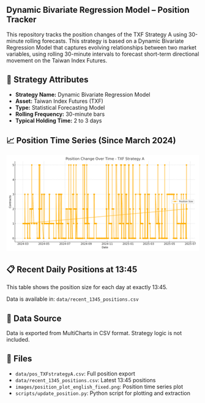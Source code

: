 ## Dynamic Bivariate Regression Model – Position Tracker

This repository tracks the position changes of the TXF Strategy A using 30-minute rolling forecasts. 
This strategy is based on a Dynamic Bivariate Regression Model that captures evolving relationships between two market variables, using rolling 30-minute intervals to forecast short-term directional movement on the Taiwan Index Futures.

## 📌 Strategy Attributes

- **Strategy Name:** Dynamic Bivariate Regression Model  
- **Asset:** Taiwan Index Futures (TXF)  
- **Type:** Statistical Forecasting Model  
- **Rolling Frequency:** 30-minute bars  
- **Typical Holding Time:** 2 to 3 days

## 📈 Position Time Series (Since March 2024)

![Position Chart](images/position_plot_english_fixed.png)

## 📋 Recent Daily Positions at 13:45

This table shows the position size for each day at exactly 13:45.

Data is available in: `data/recent_1345_positions.csv`

## 🔄 Data Source

Data is exported from MultiCharts in CSV format. Strategy logic is not included.

## 📁 Files

- `data/pos_TXFstrategyA.csv`: Full position export  
- `data/recent_1345_positions.csv`: Latest 13:45 positions  
- `images/position_plot_english_fixed.png`: Position time series plot  
- `scripts/update_position.py`: Python script for plotting and extraction  
